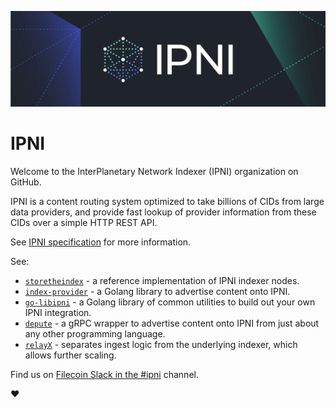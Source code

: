 ![banner](https://raw.githubusercontent.com/ipni/.github/main/profile/banner.png)

# IPNI
Welcome to the InterPlanetary Network Indexer (IPNI) organization on GitHub.

IPNI is a content routing system optimized to take billions of CIDs from large data providers, and provide fast lookup of provider information from these CIDs over a simple HTTP REST API.

See [IPNI specification](https://github.com/ipni/specs/blob/main/IPNI.md) for more information.

See:
 * [`storetheindex`](https://github.com/ipni/storetheindex) - a reference implementation of IPNI indexer nodes.
 * [`index-provider`](https://github.com/ipni/index-provider) - a Golang library to advertise content onto IPNI.
 * [`go-libipni`](https://github.com/ipni/go-libipni) - a Golang library of common utilities to build out your own IPNI integration.
 * [`depute`](https://github.com/ipni/depute) - a gRPC wrapper to advertise content onto IPNI from just about any other programming language.
 * [`relayX`](https://github.com/ipni/relayx) - separates ingest logic from the underlying indexer, which allows further scaling.
 
Find us on [Filecoin Slack in the #ipni](https://filecoinproject.slack.com/archives/C02T827T9N0) channel.

:heart: 
